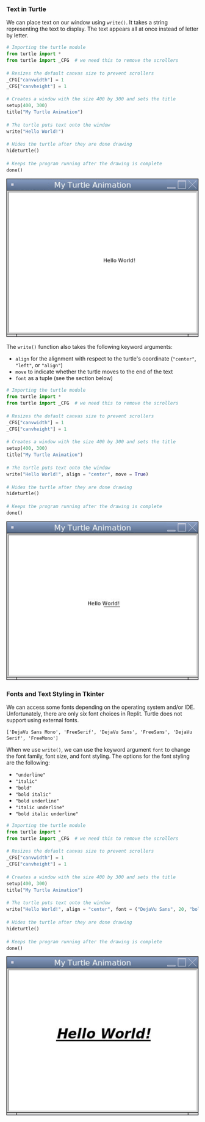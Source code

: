 ### Text in Turtle

We can place text on our window using `write()`. It takes a string representing the text to display. The text appears all at once instead of letter by letter.

```python
# Importing the turtle module
from turtle import *
from turtle import _CFG  # we need this to remove the scrollers

# Resizes the default canvas size to prevent scrollers
_CFG["canvwidth"] = 1 
_CFG["canvheight"] = 1

# Creates a window with the size 400 by 300 and sets the title
setup(400, 300)
title("My Turtle Animation")

# The turtle puts text onto the window
write("Hello World!")

# Hides the turtle after they are done drawing
hideturtle()

# Keeps the program running after the drawing is complete
done()
```

![](../Images/Turtle_Text_1.png)

The `write()` function also takes the following keyword arguments:

* `align` for the alignment with respect to the turtle's coordinate (`"center"`, `"left"`, or `"align"`)
* `move` to indicate whether the turtle moves to the end of the text
* `font` as a tuple (see the section below)

```python
# Importing the turtle module
from turtle import *
from turtle import _CFG  # we need this to remove the scrollers

# Resizes the default canvas size to prevent scrollers
_CFG["canvwidth"] = 1 
_CFG["canvheight"] = 1

# Creates a window with the size 400 by 300 and sets the title
setup(400, 300)
title("My Turtle Animation")

# The turtle puts text onto the window
write("Hello World!", align = "center", move = True)

# Hides the turtle after they are done drawing
hideturtle()

# Keeps the program running after the drawing is complete
done()
```

![](../Images/Turtle_Text_2.png)


### Fonts and Text Styling in Tkinter 

We can access some fonts depending on the operating system and/or IDE. Unfortunately, there are only six font choices in Replit. Turtle does not support using external fonts. 

```
['DejaVu Sans Mono', 'FreeSerif', 'DejaVu Sans', 'FreeSans', 'DejaVu Serif', 'FreeMono']
```

When we use `write()`, we can use the keyword argument `font` to change the font family, font size, and font styling. The options for the font styling are the following:
* `"underline"`
* `"italic"`
* `"bold"`
* `"bold italic"`
* `"bold underline"`
* `"italic underline"`
* `"bold italic underline"`

```python
# Importing the turtle module
from turtle import *
from turtle import _CFG  # we need this to remove the scrollers

# Resizes the default canvas size to prevent scrollers
_CFG["canvwidth"] = 1 
_CFG["canvheight"] = 1

# Creates a window with the size 400 by 300 and sets the title
setup(400, 300)
title("My Turtle Animation")

# The turtle puts text onto the window
write("Hello World!", align = "center", font = ("DejaVu Sans", 20, "bold italic underline"))

# Hides the turtle after they are done drawing
hideturtle()

# Keeps the program running after the drawing is complete
done()
```

![](../Images/Turtle_Text_3.png)
